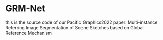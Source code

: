 # GRM-Net
this is the source code of our Pacific Graphics2022 paper: Multi-instance Referring Image Segmentation of Scene Sketches based on Global Reference Mechanism
